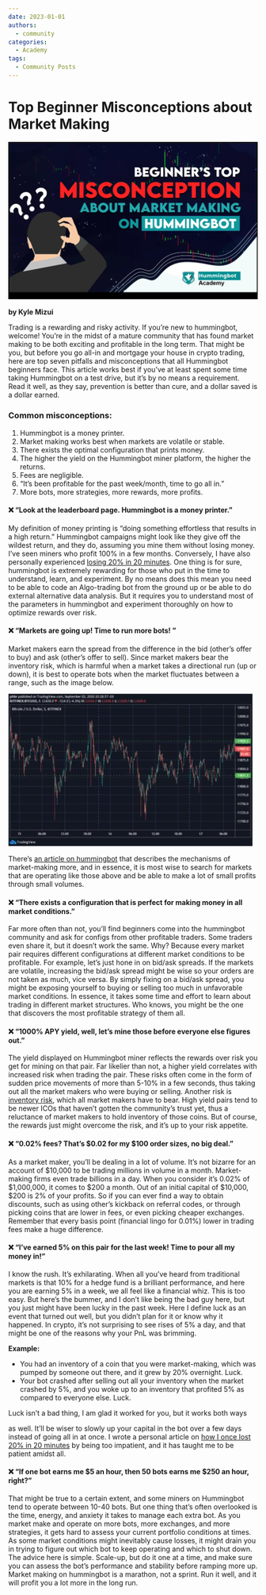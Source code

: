 ```yaml
---
date: 2023-01-01
authors:
  - community
categories:
  - Academy
tags:
  - Community Posts
---
```


# Top Beginner Misconceptions about Market Making

![cover](cover.jpg)

**by Kyle Mizui**

Trading is a rewarding and risky activity. If you’re new to hummingbot, welcome! You’re in the midst of a mature community that has found market making to be both exciting and profitable in the long term. That might be you, but before you go all-in and mortgage your house in crypto trading, here are top seven pitfalls and misconceptions that all Hummingbot beginners face. This article works best if you’ve at least spent some time taking Hummingbot on a test drive, but it’s by no means a requirement. Read it well, as they say, prevention is better than cure, and a dollar saved is a dollar earned.

<!-- more -->

### **Common misconceptions:**

1. Hummingbot is a money printer.
2. Market making works best when markets are volatile or stable.
3. There exists the optimal configuration that prints money.
4. The higher the yield on the Hummingbot miner platform, the higher the returns.
5. Fees are negligible.
6. “It’s been profitable for the past week/month, time to go all in.”
7. More bots, more strategies, more rewards, more profits.




#### **❌ “Look at the leaderboard page. Hummingbot is a money printer.”**

My definition of money printing is “doing something effortless that results in a high return.” Hummingbot campaigns might look like they give off the wildest return, and they do, assuming you mine them without losing money. I’ve seen miners who profit 100% in a few months. Conversely, I have also personally experienced [losing 20% in 20 minutes](https://andrewsiah.medium.com/how-i-lost-20-in-20-minutes-764595459ed2?ref=blog.hummingbot.org). One thing is for sure, hummingbot is extremely rewarding for those who put in the time to understand, learn, and experiment. By no means does this mean you need to be able to code an Algo-trading bot from the ground up or be able to do external alternative data analysis. But it requires you to understand most of the parameters in hummingbot and experiment thoroughly on how to optimize rewards over risk.

#### **❌ “Markets are going up! Time to run more bots! ”**

Market makers earn the spread from the difference in the bid (other’s offer to buy) and ask (other’s offer to sell). Since market makers bear the inventory risk, which is harmful when a market takes a directional run (up or down), it is best to operate bots when the market fluctuates between a range, such as the image below.

![graph_example](image_1.jpg)

There’s [an article on hummingbot](../2020-09-what-is-market-making/index.md) that describes the mechanisms of market-making more, and in essence, it is most wise to search for markets that are operating like those above and be able to make a lot of small profits through small volumes.

#### **❌ “There exists a configuration that is perfect for making money in all market conditions.”**

Far more often than not, you’ll find beginners come into the hummingbot community and ask for configs from other profitable traders. Some traders even share it, but it doesn’t work the same. Why? Because every market pair requires different configurations at different market conditions to be profitable. For example, let’s just hone in on bid/ask spreads. If the markets are volatile, increasing the bid/ask spread might be wise so your orders are not taken as much, vice versa. By simply fixing on a bid/ask spread, you might be exposing yourself to buying or selling too much in unfavorable market conditions. In essence, it takes some time and effort to learn about trading in different market structures. Who knows, you might be the one that discovers the most profitable strategy of them all.

#### **❌ “1000% APY yield, well, let’s mine those before everyone else figures out.”**

The yield displayed on Hummingbot miner reflects the rewards over risk you get for mining on that pair. Far likelier than not, a higher yield correlates with increased risk when trading the pair. These risks often come in the form of sudden price movements of more than 5-10% in a few seconds, thus taking out all the market makers who were buying or selling. Another risk is [inventory risk](../2020-10-inventory-risk/index.md), which all market makers have to bear. High yield pairs tend to be newer ICOs that haven’t gotten the community’s trust yet, thus a reluctance of market makers to hold inventory of those coins. But of course, the rewards just might overcome the risk, and it’s up to your risk appetite.

#### **❌ “0.02% fees? That’s $0.02 for my $100 order sizes, no big deal.”**

As a market maker, you’ll be dealing in a lot of volume. It’s not bizarre for an account of $10,000 to be trading millions in volume in a month. Market-making firms even trade billions in a day. When you consider it’s 0.02% of $1,000,000, it comes to $200 a month. Out of an initial capital of $10,000, $200 is 2% of your profits. So if you can ever find a way to obtain discounts, such as using other’s kickback on referral codes, or through picking coins that are lower in fees, or even picking cheaper exchanges. Remember that every basis point (financial lingo for 0.01%) lower in trading fees make a huge difference.

#### **❌ “I’ve earned 5% on this pair for the last week! Time to pour all my money in!”**

I know the rush. It’s exhilarating. When all you’ve heard from traditional markets is that 10% for a hedge fund is a brilliant performance, and here you are earning 5% in a week, we all feel like a financial whiz. This is too easy. But here’s the bummer, and I don’t like being the bad guy here, but you just might have been lucky in the past week. Here I define luck as an event that turned out well, but you didn’t plan for it or know why it happened. In crypto, it’s not surprising to see rises of 5% a day, and that might be one of the reasons why your PnL was brimming.

**Example:**

- You had an inventory of a coin that you were market-making, which was pumped by someone out there, and it grew by 20% overnight. Luck.
- Your bot crashed after selling out all your inventory when the market crashed by 5%, and you woke up to an inventory that profited 5% as compared to everyone else. Luck.

Luck isn’t a bad thing, I am glad it worked for you, but it works both ways

 as well. It’ll be wiser to slowly up your capital in the bot over a few days instead of going all in at once. I wrote a personal article on [how I once lost 20% in 20 minutes](https://andrewsiah.medium.com/how-i-lost-20-in-20-minutes-764595459ed2?ref=blog.hummingbot.org) by being too impatient, and it has taught me to be patient amidst all.

#### **❌ “If one bot earns me $5 an hour, then 50 bots earns me $250 an hour, right?”**

That might be true to a certain extent, and some miners on Hummingbot tend to operate between 10-40 bots. But one thing that’s often overlooked is the time, energy, and anxiety it takes to manage each extra bot. As you market make and operate on more bots, more exchanges, and more strategies, it gets hard to assess your current portfolio conditions at times. As some market conditions might inevitably cause losses, it might drain you in trying to figure out which bot to keep operating and which to shut down. The advice here is simple. Scale-up, but do it one at a time, and make sure you can assess the bot’s performance and stability before ramping more up. Market making on hummingbot is a marathon, not a sprint. Run it well, and it will profit you a lot more in the long run.

